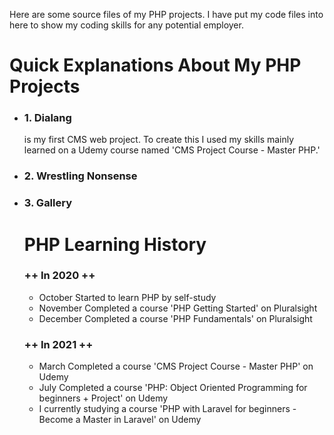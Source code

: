 
Here are some source files of my PHP projects. I have put my code files into here to show my coding skills for any potential employer.



# Quick Explanations About My PHP Projects

 <ul>
   <li>
      <h3>1. Dialang</h3>
      is my first CMS web project. To create this I used my skills mainly learned on a Udemy course named 'CMS Project Course - Master PHP.'
      
   </li>
 
   <li>
      <h3>2. Wrestling Nonsense</h3>
    
   
   </li>
   <li>
      <h3>3. Gallery</h3>
    
   
   </li>
 </ol>



# PHP Learning History
 <h3>++ In 2020 ++</h3>
 <ul>
   <li>October   Started to learn PHP by self-study</li>
   <li>November  Completed a course 'PHP Getting Started' on Pluralsight</li>
   <li>December  Completed a course 'PHP Fundamentals' on Pluralsight</li>
 </ul>
 
 <h3>++ In 2021 ++</h3>
 <ul>
   <li>March     Completed a course 'CMS Project Course - Master PHP' on Udemy</li>
   <li>July      Completed a course 'PHP: Object Oriented Programming for beginners + Project' on Udemy</li>
   <li>I currently studying a course 'PHP with Laravel for beginners - Become a Master in Laravel' on Udemy</li>
 </ul>




